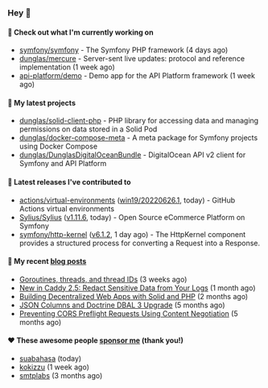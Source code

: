 ### Hey 👋

#### 👷 Check out what I'm currently working on

- [symfony/symfony](https://github.com/symfony/symfony) - The Symfony PHP framework (4 days ago)
- [dunglas/mercure](https://github.com/dunglas/mercure) - Server-sent live updates: protocol and reference implementation (1 week ago)
- [api-platform/demo](https://github.com/api-platform/demo) - Demo app for the API Platform framework (1 week ago)

#### 🌱 My latest projects

- [dunglas/solid-client-php](https://github.com/dunglas/solid-client-php) - PHP library for accessing data and managing permissions on data stored in a Solid Pod
- [dunglas/docker-compose-meta](https://github.com/dunglas/docker-compose-meta) - A meta package for Symfony projects using Docker Compose
- [dunglas/DunglasDigitalOceanBundle](https://github.com/dunglas/DunglasDigitalOceanBundle) - DigitalOcean API v2 client for Symfony and API Platform

#### 🔭 Latest releases I've contributed to

- [actions/virtual-environments](https://github.com/actions/virtual-environments) ([win19/20220626.1](https://github.com/actions/virtual-environments/releases/tag/win19%2F20220626.1), today) - GitHub Actions virtual environments
- [Sylius/Sylius](https://github.com/Sylius/Sylius) ([v1.11.6](https://github.com/Sylius/Sylius/releases/tag/v1.11.6), today) - Open Source eCommerce Platform on Symfony
- [symfony/http-kernel](https://github.com/symfony/http-kernel) ([v6.1.2](https://github.com/symfony/http-kernel/releases/tag/v6.1.2), 1 day ago) - The HttpKernel component provides a structured process for converting a Request into a Response.

#### 📜 My recent [blog posts](https://dunglas.fr)

- [Goroutines, threads, and thread IDs](https://dunglas.fr/2022/05/goroutines-threads-and-thread-ids/) (3 weeks ago)
- [New in Caddy 2.5: Redact Sensitive Data from Your Logs](https://dunglas.fr/2022/04/caddy-logging-security-improvements/) (1 month ago)
- [Building Decentralized Web Apps with Solid and PHP](https://dunglas.fr/2022/04/building-decentralized-web-apps-with-solid-and-php/) (2 months ago)
- [JSON Columns and Doctrine DBAL 3 Upgrade](https://dunglas.fr/2022/01/json-columns-and-doctrine-dbal-3-upgrade/) (5 months ago)
- [Preventing CORS Preflight Requests Using Content Negotiation](https://dunglas.fr/2022/01/preventing-cors-preflight-requests-using-content-negotiation/) (5 months ago)

#### ❤️ These awesome people [sponsor me](https://github.com/sponsors/dunglas) (thank you!)

- [suabahasa](https://github.com/suabahasa) (today)
- [kokizzu](https://github.com/kokizzu) (1 week ago)
- [smtplabs](https://github.com/smtplabs) (3 months ago)
